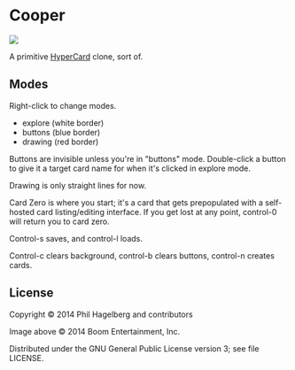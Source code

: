 # Cooper

<img src="http://p.hagelb.org/cooper.jpg" />

A primitive [HyperCard](http://www.loper-os.org/?p=568) clone, sort of.

## Modes

Right-click to change modes.

* explore (white border)
* buttons (blue border)
* drawing (red border)

Buttons are invisible unless you're in "buttons" mode. Double-click a
button to give it a target card name for when it's clicked in explore mode.

Drawing is only straight lines for now.

Card Zero is where you start; it's a card that gets prepopulated with
a self-hosted card listing/editing interface. If you get lost at any
point, control-0 will return you to card zero.

Control-s saves, and control-l loads.

Control-c clears background, control-b clears buttons, control-n creates cards.

## License

Copyright © 2014 Phil Hagelberg and contributors

Image above © 2014 Boom Entertainment, Inc.

Distributed under the GNU General Public License version 3; see file LICENSE.
